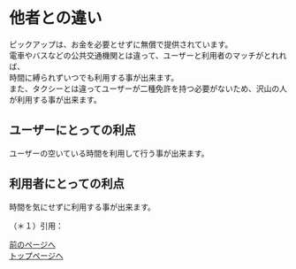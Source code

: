 # 他者との違い  
ピックアップは、お金を必要とせずに無償で提供されています。  
電車やバスなどの公共交通機関とは違って、ユーザーと利用者のマッチがとれれば、  
時間に縛られずいつでも利用する事が出来ます。  
また、タクシーとは違ってユーザーが二種免許を持つ必要がないため、沢山の人が利用する事が出来ます。
## ユーザーにとっての利点  
ユーザーの空いている時間を利用して行う事が出来ます。  
## 利用者にとっての利点  
時間を気にせずに利用する事が出来ます。    

（＊１）引用：

[前のページへ](https://16-2505-002-9.github.io/pickup/four)  
[トップページへ](https://16-2505-002-9.github.io/pickup/index)
